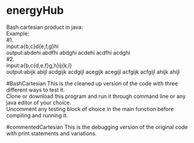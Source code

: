 # energyHub
 Bash cartesian product in java: </br>
 Example:</br>
 #1.</br>
 input:a{b,c}d{e,f,g}hi</br>
 output:abdehi abdfhi abdghi acdehi acdfhi acdghi</br>
 #2.</br>
 input:a{b,c{d,e,f}g,h}ij{k,l}</br>
 output:abijk abijl acdgijk acdgijl acegijk acegijl acfgijk acfgijl ahijk ahijl
 
#BashCartesian
  This is the cleaned up version of the code with three different ways to test it.</br>
  Clone or download this program and run it through command line or any java editor of your choice.</br>
  Uncomment any testing block of choice in the main function before compiling and running it. 
  
#commentedCartesian
  This is the debugging version of the original code with print statements and variations.
  
